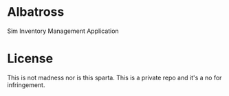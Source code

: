# Albatross
Sim Inventory Management Application

# License

This is not madness nor is this sparta. This is a private repo and it's a no for infringement.
